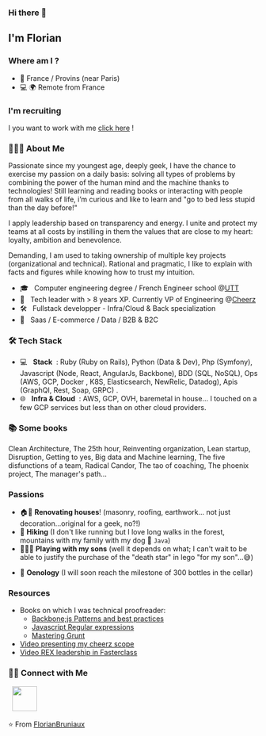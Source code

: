 ### Hi there 👋

<h2>I'm Florian</h2>

<h3> Where am I ? </h3>

- 📍 France / Provins (near Paris)
- 💻 🌍 Remote from France

<h3>I'm recruiting</h3
  
I you want to work with me [click here](https://cooptation.hellotrusty.io/295797928/jobs) !

<h3> 👨🏻‍💻 About Me </h3>

Passionate since my youngest age, deeply geek, I have the chance to exercise my passion on a daily basis: solving all types of problems by combining the power of the human mind and the machine thanks to technologies! Still learning and reading books or interacting with people from all walks of life, i’m curious and like to learn and "go to bed less stupid than the day before!"

I apply leadership based on transparency and energy. I unite and protect my teams at all costs by instilling in them the values that are close to my heart: loyalty, ambition and benevolence.

Demanding, I am used to taking ownership of multiple key projects (organizational and technical). Rational and pragmatic, I like to explain with facts and figures while knowing how to trust my intuition.

- 🎓 &nbsp; Computer engineering degree / French Engineer school @[UTT](https://www.utt.fr/) 
- 💼 &nbsp;  Tech leader with > 8 years XP. Currently VP of Engineering @[Cheerz](https://www.cheerz.com/fr)
- 🛠 &nbsp; Fullstack developper - Infra/Cloud & Back specialization 
- 🌱 &nbsp; Saas / E-commerce / Data / B2B & B2C

<h3>🛠 Tech Stack</h3>

- 💻 &nbsp; **Stack** &nbsp;: Ruby (Ruby on Rails), Python (Data & Dev), Php (Symfony), Javascript (Node, React, AngularJs, Backbone), BDD (SQL, NoSQL), Ops (AWS, GCP, Docker , K8S, Elasticsearch, NewRelic, Datadog), Apis (GraphQl, Rest, Soap, GRPC) .
- 🌐 &nbsp; **Infra & Cloud** &nbsp;: AWS, GCP, OVH, baremetal in house… I touched on a few GCP services but less than on other cloud providers.

<h3>📚 Some books</h3>
Clean Architecture, The 25th hour, Reinventing organization, Lean startup, Disruption, Getting to yes, Big data and Machine learning, The five disfunctions of a team, Radical Candor, The tao of coaching, The phoenix project, The manager's path...

<h3>Passions</h3>

- 🏠🔨 **Renovating houses**! (masonry, roofing, earthwork... not just decoration...original for a geek, no?!)
- 🎒 **Hiking** (I don't like running but I love long walks in the forest, mountains with my family with my dog 🐶 `Java`)
- 👨‍👦‍👦 **Playing with my sons** (well it depends on what; I can't wait to be able to justify the purchase of the "death star" in lego "for my son"...😅)
* 🍷 **Oenology** (I will soon reach the milestone of 300 bottles in the cellar)

<h3>Resources</h3>

- Books on which I was technical proofreader:
  - [Backbone;js Patterns and best practices](https://books.google.fr/books?id=PBuxAgAAQBAJ&pg=PT8&dq=florian+bruniaux&hl=fr&newbks=1&newbks_redir=1&sa=X&ved=2ahUKEwixqrmbi8P1AhVLz4UKHUDfADEQ6AF6BAgFEAI)
  - [Javascript Regular expressions](https://books.google.fr/books?id=6SizCQAAQBAJ&pg=PP7&dq=florian+bruniaux&hl=fr&newbks=1&newbks_redir=1&sa=X&ved=2ahUKEwixqrmbi8P1AhVLz4UKHUDfADEQ6AF6BAgEEAI)
  - [Mastering Grunt](https://www.google.fr/books/edition/Mastering_Grunt/Uo3DoAEACAAJ?hl=fr)
- [Video presenting my cheerz scope](https://www.youtube.com/watch?v=6ZHoKCgLjYI)
- [Video REX leadership in Fasterclass](https://weweb-production.s3.amazonaws.com/designs/61d397a3-238a-498f-b185-33d625fae792/files/programme_fasterclass_puzzle%282%29.pdf)

<h3> 🤝🏻 Connect with Me </h3>

<p align="center">

&nbsp; <a href="https://www.linkedin.com/in/florian-bruniaux-43408b83/" target="_blank" rel="noopener noreferrer"><img src="https://img.icons8.com/plasticine/100/000000/linkedin.png" width="50" /></a>
</p>

⭐️ From [FlorianBruniaux](https://github.com/FlorianBruniaux)
